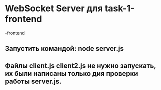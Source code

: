 # WebSocket Server для task-1-frontend
-frontend

## Запустить командой: node server.js

## Файлы client.js client2.js не нужно запускать, их были написаны только дия проверки работы server.js.

